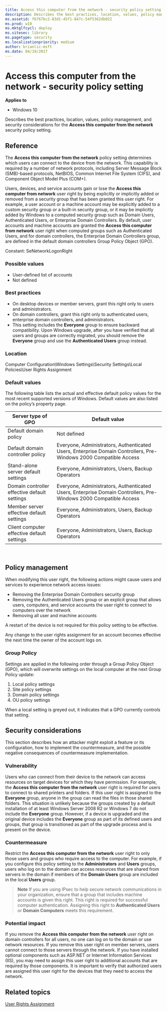```yaml
---
title: Access this computer from the network - security policy setting (Windows 10)
description: Describes the best practices, location, values, policy management, and security considerations for the Access this computer from the network security policy setting.
ms.assetid: f6767bc2-83d1-45f1-847c-54f5362db022
ms.prod: w10
ms.mktglfcycl: deploy
ms.sitesec: library
ms.pagetype: security
ms.localizationpriority: medium
author: brianlic-msft
ms.date: 04/19/2017
---
```


# Access this computer from the network - security policy setting

**Applies to**
-   Windows 10

Describes the best practices, location, values, policy management, and security considerations for the **Access this computer from the network** security policy setting.

## Reference

The **Access this computer from the network** policy setting determines which users can connect to the device from the network. This capability is required by a number of network protocols, including Server Message Block (SMB)-based protocols, NetBIOS, Common Internet File System (CIFS), and Component Object Model Plus (COM+).

Users, devices, and service accounts gain or lose the **Access this computer from network** user right by being explicitly or implicitly added or removed from a security group that has been granted this user right. For example, a user account or a machine account may be explicitly added to a custom security group or a built-in security group, or it may be implicitly added by Windows to a computed security group such as Domain Users, Authenticated Users, or Enterprise Domain Controllers.
By default, user accounts and machine accounts are granted the **Access this computer from network** user right when computed groups such as Authenticated Users, and for domain controllers, the Enterprise Domain Controllers group, are defined in the default domain controllers Group Policy Object (GPO).

Constant: SeNetworkLogonRight

### Possible values

-   User-defined list of accounts
-   Not defined

### Best practices

-   On desktop devices or member servers, grant this right only to users and administrators.
-   On domain controllers, grant this right only to authenticated users, enterprise domain controllers, and administrators.
-   This setting includes the **Everyone** group to ensure backward compatibility. Upon Windows upgrade, after you have verified that all users and groups are correctly migrated, you should remove the **Everyone** group and use the **Authenticated Users** group instead.

### Location

Computer Configuration\\Windows Settings\\Security Settings\\Local Policies\\User Rights Assignment

### Default values

The following table lists the actual and effective default policy values for the most recent supported versions of Windows. Default values are also listed on the policy’s property page.

|Server type of GPO | Default value |
| - | - |
| Default domain policy | Not defined |
| Default domain controller policy | Everyone, Administrators, Authenticated Users, Enterprise Domain Controllers, Pre-Windows 2000 Compatible Access |
| Stand-alone server default settings |Everyone, Administrators, Users, Backup Operators |
| Domain controller effective default settings | Everyone, Administrators, Authenticated Users, Enterprise Domain Controllers, Pre-Windows 2000 Compatible Access |
| Member server effective default settings | Everyone, Administrators, Users, Backup Operators |
| Client computer effective default settings |Everyone, Administrators, Users, Backup Operators |
 
## Policy management

When modifying this user right, the following actions might cause users and services to experience network access issues:

-   Removing the Enterprise Domain Controllers security group
-   Removing the Authenticated Users group or an explicit group that allows users, computers, and service accounts the user right to connect to computers over the network
-   Removing all user and machine accounts

A restart of the device is not required for this policy setting to be effective.

Any change to the user rights assignment for an account becomes effective the next time the owner of the account logs on.

### Group Policy

Settings are applied in the following order through a Group Policy Object (GPO), which will overwrite settings on the local computer at the next Group Policy update:

1.  Local policy settings
2.  Site policy settings
3.  Domain policy settings
4.  OU policy settings

When a local setting is greyed out, it indicates that a GPO currently controls that setting.

## Security considerations

This section describes how an attacker might exploit a feature or its configuration, how to implement the countermeasure, and the possible negative consequences of countermeasure implementation.

### Vulnerability

Users who can connect from their device to the network can access resources on target devices for which they have permission. For example, the **Access this computer from the network** user right is required for users to connect to shared printers and folders. If this user right is assigned to the **Everyone** group, anyone in the group can read the files in those shared folders. This situation is unlikely because the groups created by a default installation of at least Windows Server 2008 R2 or Windows 7 do not include the **Everyone** group. However, if a device is upgraded and the original device includes the **Everyone** group as part of its defined users and groups, that group is transitioned as part of the upgrade process and is present on the device.

### Countermeasure

Restrict the **Access this computer from the network** user right to only those users and groups who require access to the computer. For example, if you configure this policy setting to the **Administrators** and **Users** groups, users who log on to the domain can access resources that are shared 
from servers in the domain if members of the **Domain Users** group are included in the local **Users** group.

> **Note**  If you are using IPsec to help secure network communications in your organization, ensure that a group that includes machine accounts is given this right. This right is required for successful computer authentication. Assigning this right to **Authenticated Users** or **Domain Computers** meets this requirement.
 
### Potential impact

If you remove the **Access this computer from the network** user right on domain controllers for all users, no one can log on to the domain or use network resources. If you remove this user right on member servers, users cannot connect to those servers through the network. If you have installed optional components such as ASP.NET or Internet Information Services (IIS), you may need to assign this user right to additional accounts that are required by those components. It is important to verify that authorized users are assigned this user right for the devices that they need to access the network.

## Related topics
[User Rights Assignment](user-rights-assignment.md)
 
 

